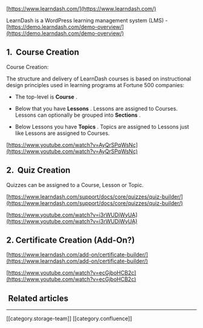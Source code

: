 [https://www.learndash.com/](https://www.learndash.com/)

LearnDash is a WordPress learning management system (LMS) - [https://demo.learndash.com/demo-overview/](https://demo.learndash.com/demo-overview/)


## 1.  Course Creation
Course Creation:

The structure and delivery of LearnDash courses is based on instructional design principles used in learning programs at Fortune 500 companies:


* The top-level is  **Course** .


* Below that you have  **Lessons** . Lessons are assigned to Courses. Lessons can optionally be grouped into  **Sections** .


* Below Lessons you have  **Topics** . Topics are assigned to Lessons just like Lessons are assigned to Courses.



[https://www.youtube.com/watch?v=AyQrSPqWsNc](https://www.youtube.com/watch?v=AyQrSPqWsNc)


## 2.   Quiz Creation
Quizzes can be assigned to a Course, Lesson or Topic. 

[https://www.learndash.com/support/docs/core/quizzes/quiz-builder/](https://www.learndash.com/support/docs/core/quizzes/quiz-builder/)

[https://www.youtube.com/watch?v=i3rWUDjWyUA](https://www.youtube.com/watch?v=i3rWUDjWyUA)




## 2.   Certificate Creation (Add-On?)
[https://www.learndash.com/add-on/certificate-builder/](https://www.learndash.com/add-on/certificate-builder/)

[https://www.youtube.com/watch?v=ecGjboHCB2c](https://www.youtube.com/watch?v=ecGjboHCB2c)


##  Related articles




*****

[[category.storage-team]] 
[[category.confluence]] 
